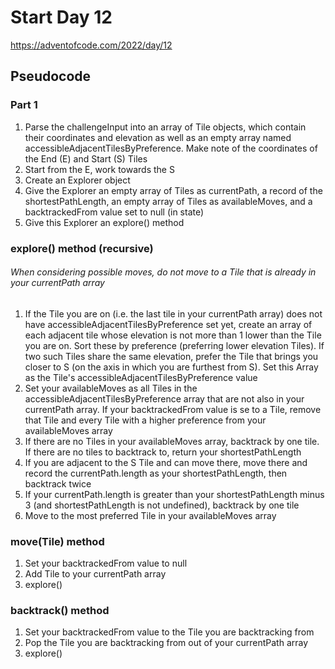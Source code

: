 # Start Day 12

https://adventofcode.com/2022/day/12

## Pseudocode

### Part 1

1. Parse the challengeInput into an array of Tile objects, which contain their coordinates and elevation as well as an empty array named accessibleAdjacentTilesByPreference. Make note of the coordinates of the End (E) and Start (S) Tiles
2. Start from the E, work towards the S
3. Create an Explorer object
4. Give the Explorer an empty array of Tiles as currentPath, a record of the shortestPathLength, an empty array of Tiles as availableMoves, and a backtrackedFrom value set to null (in state)
5. Give this Explorer an explore() method

### explore() method (recursive)

###### When considering possible moves, do not move to a Tile that is already in your currentPath array

1. If the Tile you are on (i.e. the last tile in your currentPath array) does not have accessibleAdjacentTilesByPreference set yet, create an array of each adjacent tile whose elevation is not more than 1 lower than the Tile you are on. Sort these by preference (preferring lower elevation Tiles). If two such Tiles share the same elevation, prefer the Tile that brings you closer to S (on the axis in which you are furthest from S). Set this Array as the Tile's accessibleAdjacentTilesByPreference value
2. Set your availableMoves as all Tiles in the accessibleAdjacentTilesByPreference array that are not also in your currentPath array. If your backtrackedFrom value is se to a Tile, remove that Tile and every Tile with a higher preference from your availableMoves array
3. If there are no Tiles in your availableMoves array, backtrack by one tile. If there are no tiles to backtrack to, return your shortestPathLength
4. If you are adjacent to the S Tile and can move there, move there and record the currentPath.length as your shortestPathLength, then backtrack twice
5. If your currentPath.length is greater than your shortestPathLength minus 3 (and shortestPathLength is not undefined), backtrack by one tile
6. Move to the most preferred Tile in your availableMoves array

### move(Tile) method

1. Set your backtrackedFrom value to null
2. Add Tile to your currentPath array
3. explore()

### backtrack() method

1. Set your backtrackedFrom value to the Tile you are backtracking from
2. Pop the Tile you are backtracking from out of your currentPath array
3. explore()
